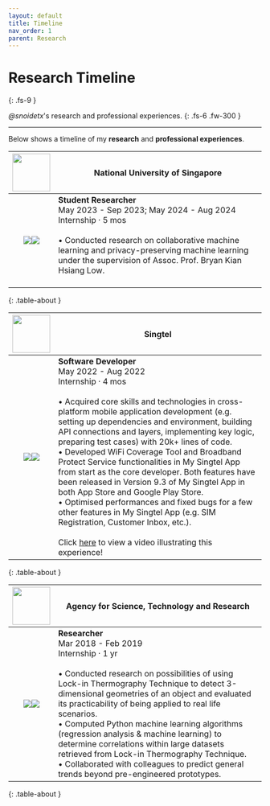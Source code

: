 ```yaml
---
layout: default
title: Timeline
nav_order: 1
parent: Research
---
```


# Research Timeline
{: .fs-9 }

*@snoidetx*'s research and professional experiences.
{: .fs-6 .fw-300 }

---

Below shows a timeline of my **research** and **professional experiences**.

| <img src="../img/logos/logo-nus.png" width=75> | National University of Singapore |
| :-: | --- |
| <img class="timeline-top" src="../img/timeline-end.png"><img src="../img/timeline-line.png"> | **Student Researcher**<br>May 2023 - Sep 2023; May 2024 - Aug 2024<br>Internship · 5 mos<br><br>• Conducted research on collaborative machine learning and privacy-preserving machine learning under the supervision of Assoc. Prof. Bryan Kian Hsiang Low.<br><br> |
{: .table-about }

| <img src="../img/logos/logo-singtel.png" width=75> | Singtel |
| :-: | --- |
| <img class="timeline-top" src="../img/timeline-end.png"><img src="../img/timeline-line.png"> | **Software Developer**<br>May 2022 - Aug 2022<br>Internship · 4 mos<br><br>• Acquired core skills and technologies in cross-platform mobile application development (e.g. setting up dependencies and environment, building API connections and layers, implementing key logic, preparing test cases) with 20k+ lines of code.<br>• Developed WiFi Coverage Tool and Broadband Protect Service functionalities in My Singtel App from start as the core developer. Both features have been released in Version 9.3 of My Singtel App in both App Store and Google Play Store.<br>• Optimised performances and fixed bugs for a few other features in My Singtel App (e.g. SIM Registration, Customer Inbox, etc.). <br><br>Click [here](../vid/singtel.mp4) to view a video illustrating this experience!|
{: .table-about }

| <img src="../img/logos/logo-astar.png" width=75> | Agency for Science, Technology and Research |
| :-: | --- | 
| <img class="timeline-top" src="../img/timeline-end.png"><img src="../img/timeline-line.png"> | **Researcher**<br>Mar 2018 - Feb 2019<br>Internship · 1 yr<br><br>• Conducted research on possibilities of using Lock-in Thermography Technique to detect 3-dimensional geometries of an object and evaluated its practicability of being applied to real life scenarios.<br>• Computed Python machine learning algorithms (regression analysis & machine learning) to determine correlations within large datasets retrieved from Lock-in Thermography Technique.<br>• Collaborated with colleagues to predict general trends beyond pre-engineered prototypes. |
{: .table-about }
